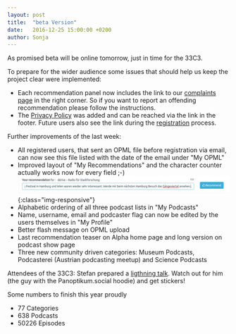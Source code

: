 ```yaml
---
layout: post
title:  "beta Version"
date:   2016-12-25 15:00:00 +0200
author: Sonja
---
```


As promised beta will be online tomorrow, just in time for the 33C3.

To prepare for the wider audience some issues that should help us keep the project clear were implemented:
* Each recommendation panel now includes the link to our [complaints page](https://blog.panoptikum.social/complaints/) in the right corner. So if you want to report an offending recommendation please follow the instructions.
* The [Privacy Policy](https://blog.panoptikum.social/privacy/) was added and can be reached via the link in the footer. Future users also see the link during the [registration](https://panoptikum.social/users/new) process.

Further improvements of the last week:
* All registered users, that sent an OPML file before registration via email, can now see this file listed with the date of the email under "My OPML"
* Improved layout of "My Recommendations" and the character counter actually works now for every field ;-) ![My Recommendations](/img/recommendation_text.jpg){:class="img-responsive"}
* Alphabetic ordering of all three podcast lists in "My Podcasts"
* Name, username, email and podcaster flag can now be edited by the users themselves in "My Profile"
* Better flash message on OPML upload
* Last recommendation teaser on Alpha home page and long version on podcast show page
* Three new community driven categories: Museum Podcasts, Podcasterei (Austrian podcasting meetup) and Science Podcasts

Attendees of the 33C3: Stefan prepared a [ligthning talk](https://blog.panoptikum.social/33c3). Watch out for him (the guy with the Panoptikum.social hoodie) and get stickers!

Some numbers to finish this year proudly
* 77 Categories
* 638 Podcasts
* 50226 Episodes
